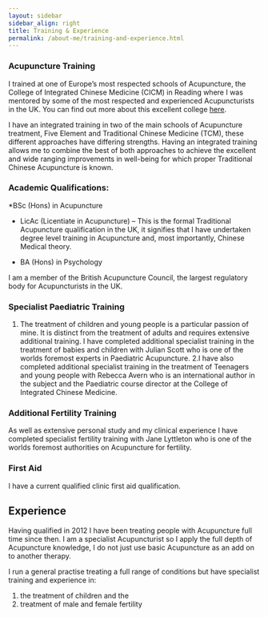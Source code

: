 ```yaml
---
layout: sidebar
sidebar_align: right
title: Training & Experience
permalink: /about-me/training-and-experience.html
---
```


### Acupuncture Training

I trained at one of Europe’s most respected schools of Acupuncture, the College of Integrated Chinese Medicine (CICM) in Reading where  I was  mentored by some of the most respected and experienced Acupuncturists in the UK. You can find out more about this excellent college [here](https://www.acupuncturecollege.org.uk/).

I have an integrated training in two of the main schools of  Acupuncture treatment, Five Element and Traditional Chinese Medicine (TCM), these different approaches have differing strengths. Having an integrated training allows me to combine the best of both approaches to achieve the excellent and wide ranging improvements in well-being for which proper Traditional Chinese Acupuncture is known.

### Academic Qualifications:
  *BSc (Hons) in Acupuncture

* LicAc (Licentiate in Acupuncture)
– This is the formal Traditional Acupuncture qualification in the UK, it signifies that I have undertaken degree level training in Acupuncture and, most importantly, Chinese Medical theory. 

* BA (Hons) in Psychology

I am a member of the British Acupuncture Council, the largest regulatory body for Acupuncturists in the UK. 


### Specialist Paediatric Training
1. The treatment of children and young people is a particular passion of mine. It is distinct from the treatment of adults and requires extensive additional training.  I have completed additional specialist training in the treatment of babies and children with Julian Scott who is one of the worlds foremost experts in Paediatric Acupuncture.
2.I have also completed additional specialist training in the treatment of Teenagers and young people with Rebecca Avern who is an international author in the subject and the Paediatric course director at the College of Integrated Chinese Medicine.

### Additional Fertility Training
As well as extensive personal study and my clinical experience I have completed specialist fertility training with Jane Lyttleton who is one of the worlds foremost authorities on Acupuncture for fertility.
 
### First Aid
I have a current qualified clinic first aid qualification.



## Experience 
Having qualified in 2012 I have been treating people with Acupuncture full time since then.
I am a specialist Acupuncturist so I apply the full depth of Acupuncture knowledge, I do not just use basic Acupuncture as an add on to another therapy.  

I run a general practise treating a full range of conditions but have specialist training and experience in:
1. the treatment of children and the 
2. treatment of male and female fertility